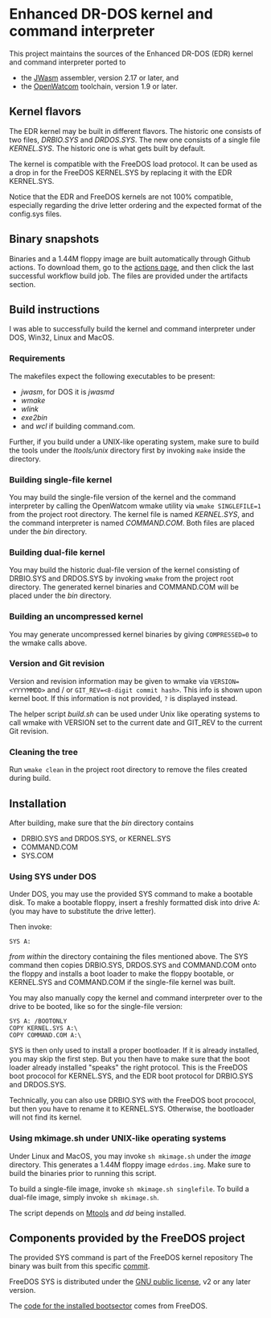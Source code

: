 # Enhanced DR-DOS kernel and command interpreter

This project maintains the sources of the Enhanced DR-DOS (EDR) kernel
and command interpreter ported to

 - the [JWasm](https://github.com/Baron-von-Riedesel/JWasm) assembler,
   version 2.17 or later, and
 - the [OpenWatcom](https://github.com/open-watcom/open-watcom-v2) toolchain,
   version 1.9 or later.


## Kernel flavors
The EDR kernel may be built in different flavors. The historic one
consists of two files, _DRBIO.SYS_ and _DRDOS.SYS_. The new one consists of
a single file _KERNEL.SYS_. The historic one is what gets built by default.

The kernel is compatible with the FreeDOS load protocol. It can be used
as a drop in for the FreeDOS KERNEL.SYS by replacing it with the EDR KERNEL.SYS.

Notice that the EDR and FreeDOS kernels are not 100% compatible,
especially regarding the drive letter ordering and the expected format
of the config.sys files.


## Binary snapshots
Binaries and a 1.44M floppy image are built automatically through Github
actions. To download them, go to the [actions page](https://github.com/SvarDOS/edrdos/actions),
and then click the last successful workflow build job. The files are provided
under the artifacts section.


## Build instructions
I was able to successfully build the kernel and command interpreter under
DOS, Win32, Linux and MacOS.

### Requirements
The makefiles expect the following executables to be present:
 - _jwasm_, for DOS it is _jwasmd_
 - _wmake_
 - _wlink_
 - _exe2bin_
 - and _wcl_ if building command.com.

Further, if you build under a UNIX-like operating system, make sure to build
the tools under the _ltools/unix_ directory first by invoking `make` inside
the directory.

### Building single-file kernel
You may build the single-file version of the kernel and the command interpreter
by calling the OpenWatcom wmake utility via `wmake SINGLEFILE=1` from
the project root directory. The kernel file is named _KERNEL.SYS_, and the
command interpreter is named _COMMAND.COM_. Both files are placed under the
_bin_ directory.

### Building dual-file kernel
You may build the historic dual-file version of the kernel consisting of
DRBIO.SYS and DRDOS.SYS by invoking `wmake` from the project root directory.
The generated kernel binaries and COMMAND.COM will be placed under the _bin_
directory.

### Building an uncompressed kernel
You may generate uncompressed kernel binaries by giving 
`COMPRESSED=0` to the wmake calls above.

### Version and Git revision
Version and revision information may be given to wmake via
`VERSION=<YYYYMMDD>` and / or `GIT_REV=<8-digit commit hash>`. This info
is shown upon kernel boot. If this information is not provided, `?`
is displayed instead.

The helper script _build.sh_ can be used under Unix like operating systems
to call wmake with VERSION set to the current date and GIT_REV to the
current Git revision.

### Cleaning the tree
Run `wmake clean` in the project root directory to remove the files
created during build.


## Installation

After building, make sure that the _bin_ directory contains

 - DRBIO.SYS and DRDOS.SYS, or KERNEL.SYS
 - COMMAND.COM
 - SYS.COM

### Using SYS under DOS
Under DOS, you may use the provided SYS command to make a bootable disk.
To make a bootable floppy, insert a freshly formatted disk into
drive A: (you may have to substitute the drive letter).

Then invoke:

    SYS A:

*from within* the directory containing the files mentioned above. The
SYS command then copies DRBIO.SYS, DRDOS.SYS and COMMAND.COM onto the
floppy and installs a boot loader to make the floppy bootable, or
KERNEL.SYS and COMMAND.COM if the single-file kernel was built.

You may also manually copy the kernel and command interpreter over to
the drive to be booted, like so for the single-file version:

    SYS A: /BOOTONLY
    COPY KERNEL.SYS A:\
    COPY COMMAND.COM A:\

SYS is then only used to install a proper bootloader. If it is already
installed, you may skip the first step. But you then have to make sure
that the boot loader already installed "speaks" the right protocol.
This is the FreeDOS boot prococol for KERNEL.SYS, and the EDR boot
protocol for DRBIO.SYS and DRDOS.SYS.

Technically, you can also use
DRBIO.SYS with the FreeDOS boot prococol, but then you have to rename
it to KERNEL.SYS. Otherwise, the bootloader will not find its kernel.

### Using mkimage.sh under UNIX-like operating systems
Under Linux and MacOS, you may invoke `sh mkimage.sh` under the _image_
directory. This generates a 1.44M floppy image `edrdos.img`. Make sure
to build the binaries prior to running this script.

To build a single-file image, invoke `sh mkimage.sh singlefile`. To
build a dual-file image, simply invoke `sh mkimage.sh`.

The script depends on [Mtools](https://www.gnu.org/software/mtools/) and _dd_
being installed.


## Components provided by the FreeDOS project
The provided SYS command is part of the FreeDOS kernel repository
The binary was built from this specific
[commit](https://github.com/FDOS/kernel/commit/c0127001908405d30d90f1755ad10c1b59ea8c90).

FreeDOS SYS is distributed under the
[GNU public license](https://github.com/FDOS/kernel/blob/c0127001908405d30d90f1755ad10c1b59ea8c90/sys/sys.c#L14),
v2 or any later version.

The [code for the installed bootsector](https://github.com/FDOS/kernel/blob/c0127001908405d30d90f1755ad10c1b59ea8c90/boot/boot.asm)
comes from FreeDOS.

